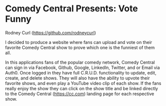 # Comedy Central Presents: Vote Funny
Rodney Curl (https://github.com/rodneycurl)

I decided to produce a website where fans can upload and vote on their favorite Comedy Central show to prove which one is the funniest of them all.

In this applications fans of the popular comedy network, Comedy Central can sign in via Facebook, Github, Google, LinkedIn, Twitter, and or Email via Auth0. Once logged in they have full C.R.U.D. functionality to update, edit, create, and delete shows. They will also have the ability to upvote their favorite shows, and even play a YouTube video clip of each show. If the fans really enjoy the show they can click on the show title and be linked directly to the Comedy Central (https://cc.com) landing page for each respective show.
